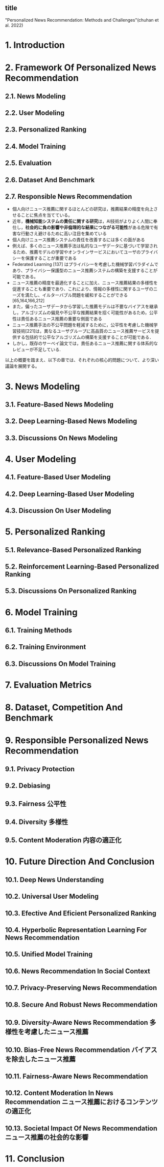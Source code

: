 <!--
title:   [ニュースの個別化推薦]"Personalized News Recommendation: Methods and Challenges"(chuhan et al. 2022)を読んでみた
tags:    Python
-->

## title

"Personalized News Recommendation: Methods and Challenges"(chuhan et al. 2022)

# 1. Introduction

# 2. Framework Of Personalized News Recommendation

## 2.1. News Modeling

## 2.2. User Modeling

## 2.3. Personalized Ranking

## 2.4. Model Training

## 2.5. Evaluation

## 2.6. Dataset And Benchmark

## 2.7. Responsible News Recommendation

- 個人向けニュース推薦に関するほとんどの研究は，推薦結果の精度を向上させることに焦点を当てている。
- 近年，**機械知能システムの責任に関する研究**は，AI技術がよりよく人間に奉仕し，**社会的に負の影響や非倫理的な結果につながる可能性**がある危険で有害な行動さえ避けるために高い注目を集めている
- 個人向けニュース推薦システムの責任を改善するには多くの面がある
- 例えば、多くのニュース推薦手法は私的なユーザデータに基づいて学習されるため、推薦モデルの学習やオンラインサービスにおいてユーザのプライバシーを保護することが重要である
- Federated Learning [137] はプライバシーを考慮した機械学習パラダイムであり、プライバシー保護型のニュース推薦システムの構築を支援することが可能である。
- ニュース推薦の精度を最適化することに加え、ニュース推薦結果の多様性を促進することも重要であり、これにより、情報の多様性に関するユーザのニーズを満たし、イルターバブル問題を緩和することができる[65,164,166,212]
- また，偏ったユーザデータから学習した推薦モデルは不要なバイアスを継承し，アルゴリズムの偏見や不公平な推薦結果を招く可能性があるため，公平性は責任あるニュース推薦の重要な側面である
- ニュース推薦手法の不公平問題を軽減するために，公平性を考慮した機械学習技術[221]は，異なるユーザグループに高品質のニュース推薦サービスを提供する包括的で公平なアルゴリズムの構築を支援することが可能である．
- しかし，既存のサーベイ論文では，責任あるニュース推薦に関する体系的なレビューが不足している.

以上の概要を踏まえ、以下の章では、それぞれの核心的問題について、より深い議論を展開する。

# 3. News Modeling

## 3.1. Feature-Based News Modeling

## 3.2. Deep Learning-Based News Modeling

## 3.3. Discussions On News Modeling

# 4. User Modeling

## 4.1. Feature-Based User Modeling

## 4.2. Deep Learning-Based User Modeling

## 4.3. Discussion On User Modeling

# 5. Personalized Ranking

## 5.1. Relevance-Based Personalized Ranking

## 5.2. Reinforcement Learning-Based Personalized Ranking

## 5.3. Discussions On Personalized Ranking

# 6. Model Training

## 6.1. Training Methods

## 6.2. Training Environment

## 6.3. Discussions On Model Training

# 7. Evaluation Metrics

# 8. Dataset, Competition And Benchmark

# 9. Responsible Personalized News Recommendation

## 9.1. Privacy Protection

## 9.2. Debiasing

## 9.3. Fairness 公平性

## 9.4. Diversity 多様性

## 9.5. Content Moderation 内容の適正化

# 10. Future Direction And Conclusion

## 10.1. Deep News Understanding

## 10.2. Universal User Modeling

## 10.3. Efective And Eficient Personalized Ranking

## 10.4. Hyperbolic Representation Learning For News Recommendation

## 10.5. Unified Model Training

## 10.6. News Recommendation In Social Context

## 10.7. Privacy-Preserving News Recommendation

## 10.8. Secure And Robust News Recommendation

## 10.9. Diversity-Aware News Recommendation 多様性を考慮したニュース推薦

## 10.10. Bias-Free News Recommendation バイアスを除去したニュース推薦

## 10.11. Fairness-Aware News Recommendation

## 10.12. Content Moderation In News Recommendation ニュース推薦におけるコンテンツの適正化

## 10.13. Societal Impact Of News Recommendation ニュース推薦の社会的な影響

# 11. Conclusion
